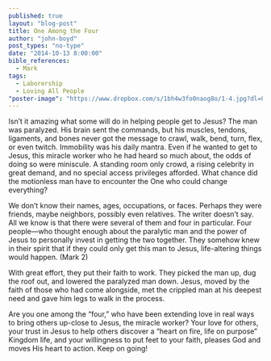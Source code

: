 ```yaml
---
published: true
layout: "blog-post"
title: One Among the Four
author: "john-boyd"
post_types: "no-type"
date: "2014-10-13 8:00:00"
bible_references: 
  - Mark
tags: 
  - Laborership
  - Loving All People
"poster-image": "https://www.dropbox.com/s/1bh4w3fo0naog8o/1-4.jpg?dl=0"
---
```


Isn’t it amazing what some will do in helping people get to Jesus?  The man was paralyzed.  His brain sent the commands, but his muscles, tendons, ligaments, and bones never got the message to crawl, walk, bend, turn, flex, or even twitch. Immobility was his daily mantra.  Even if he wanted to get to Jesus, this miracle worker who he had heard so much about, the odds of doing so were miniscule.  A standing room only crowd, a rising celebrity in great demand, and no special access privileges afforded.  What chance did the motionless man have to encounter the One who could change everything?

We don’t know their names, ages, occupations, or faces.  Perhaps they were friends, maybe neighbors, possibly even relatives.  The writer doesn’t say.  All we know is that there were several of them and four in particular.  Four people—who thought enough about the paralytic man and the power of Jesus to personally invest in getting the two together.  They somehow knew in their spirit that if they could only get this man to Jesus, life-altering things would happen. (Mark 2)

With great effort, they put their faith to work.  They picked the man up, dug the roof out, and lowered the paralyzed man down.  Jesus, moved by the faith of those who had come alongside, met the crippled man at his deepest need and gave him legs to walk in the process.  

Are you one among the “four,” who have been extending love in real ways to bring others up-close to Jesus, the miracle worker?  Your love for others, your trust in Jesus to help others discover a “heart on fire, life on purpose” Kingdom life, and your willingness to put feet to your faith, pleases God and moves His heart to action.  Keep on going!